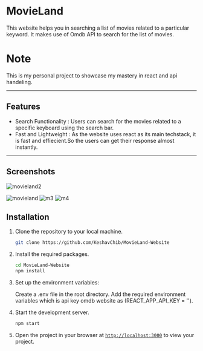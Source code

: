 # MovieLand

This website helps you in searching a list of movies related to a particular keyword.
It makes use of Omdb API to search for the list of movies.

# Note

This is my personal project to showcase my mastery in react and api handeling.

---

## Features

- Search Functionality : Users can search for the movies related to a specific keyboard using the search bar.
- Fast and Lightweight : As the website uses react as its main techstack, it is fast and effiecient.So the users can get their response almost instantly.

***
## Screenshots
![movieland2](https://github.com/KeshavChib/MovieLand-Website/assets/109231157/5d4a56ff-33a1-40ad-aa0e-399a0b4428c9)

![movieland](https://github.com/KeshavChib/MovieLand-Website/assets/109231157/a2f1ab83-be31-441e-941c-eaaa6874ac3b)
![m3](https://github.com/KeshavChib/MovieLand-Website/assets/109231157/9249bf92-9648-483d-97d3-442d117e7e69)
![m4](https://github.com/KeshavChib/MovieLand-Website/assets/109231157/5c088661-dde8-4a68-b595-4bdc7be05634)


## Installation

1. Clone the repository to your local machine.
    ```sh
    git clone https://github.com/KeshavChib/MovieLand-Website
    ```

2. Install the required packages.
    ```sh
    cd MovieLand-Website
    npm install
    ```

3. Set up the environment variables:

   Create a .env file in the root directory.
   Add the required environment variables which is api key omdb website as (REACT_APP_API_KEY = '').


4. Start the development server.
    ```sh
    npm start
    ```

5. Open the project in your browser at [`http://localhost:3000`](http://localhost:3000) to view your project.
